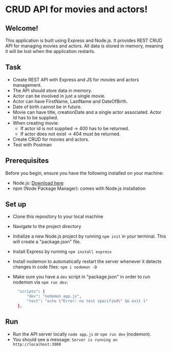# CRUD API for movies and actors!

## Welcome!

This application is built using Express and Node.js. It provides REST CRUD API for managing movies and actors. All data is stored in memory, meaning it will be lost when the application restarts.
 
## Task

- Create REST API with Express and JS for movies and actors management.
- The API should store data in memory.
- Actor can be involved in just a single movie.
- Actor can have FirstName, LastName and DateOfBirth.
-  Date of birth cannot be in future.
-  Movie can have title, creationDate and a single actor associated. Actor Id has to be supplied.
- When creating movie:
   - If actor id is not supplied -> 400 has to be returned.
   - If actor does not exist -> 404 must be returned.
- Create CRUD for movies and actors.
- Test with Postman

## Prerequisites

Before you begin, ensure you have the following installed on your machine:

- Node.js: [Download here](https://nodejs.org/)
- npm (Node Package Manager): comes with Node.js installation

## Set up

- Clone this repository to your local machine
- Navigate to the project directory
- Initialize a new Node.js project by running `npm init` in your terminal. This will create a "package.json" file.
- Install Express by running `npm install express`
- Install nodemon to automatically restart the server whenever it detects changes in code files: `npm i nodemon -D`
- Make sure you have a `dev` script in "package.json" in order to run nodemon via `npm run dev`:

  ```bash
    "scripts": {
        "dev": "nodemon app.js",
        "test": "echo \"Error: no test specified\" && exit 1"
    },
  ```

## Run

- Run the API server locally `node app.js` or `npm run dev` (nodemon).
- You should see a message: `Server is running on http://localhost:3000`







